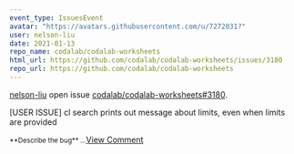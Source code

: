 ```yaml
---
event_type: IssuesEvent
avatar: "https://avatars.githubusercontent.com/u/7272031?"
user: nelson-liu
date: 2021-01-13
repo_name: codalab/codalab-worksheets
html_url: https://github.com/codalab/codalab-worksheets/issues/3180
repo_url: https://github.com/codalab/codalab-worksheets
---
```


<a href='https://github.com/nelson-liu' target='_blank'>nelson-liu</a> open issue <a href='https://github.com/codalab/codalab-worksheets/issues/3180' target='_blank'>codalab/codalab-worksheets#3180</a>.

<p>[USER ISSUE] cl search prints out message about limits, even when limits are provided</p><small>**Describe the bug**...</small><a href='https://github.com/codalab/codalab-worksheets/issues/3180' target='_blank'>View Comment</a>